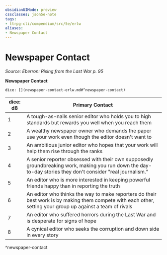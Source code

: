 ```yaml
---
obsidianUIMode: preview
cssclasses: json5e-note
tags:
- ttrpg-cli/compendium/src/5e/erlw
aliases:
- Newspaper Contact
---
```

# Newspaper Contact
*Source: Eberron: Rising from the Last War p. 95* 

**Newspaper Contact**

`dice: [](newspaper-contact-erlw.md#^newspaper-contact)`

| dice: d8 | Primary Contact |
|----------|-----------------|
| 1 | A tough-as-nails senior editor who holds you to high standards but rewards you well when you reach them |
| 2 | A wealthy newspaper owner who demands the paper use your work even though the editor doesn't want to |
| 3 | An ambitious junior editor who hopes that your work will help them rise through the ranks |
| 4 | A senior reporter obsessed with their own supposedly groundbreaking work, making you run down the day-to-day stories they don't consider "real journalism." |
| 5 | An editor who is more interested in keeping powerful friends happy than in reporting the truth |
| 6 | An editor who thinks the way to make reporters do their best work is by making them compete with each other, setting your group up against a team of rivals |
| 7 | An editor who suffered horrors during the Last War and is desperate for signs of hope |
| 8 | A cynical editor who seeks the corruption and down side in every story |
^newspaper-contact